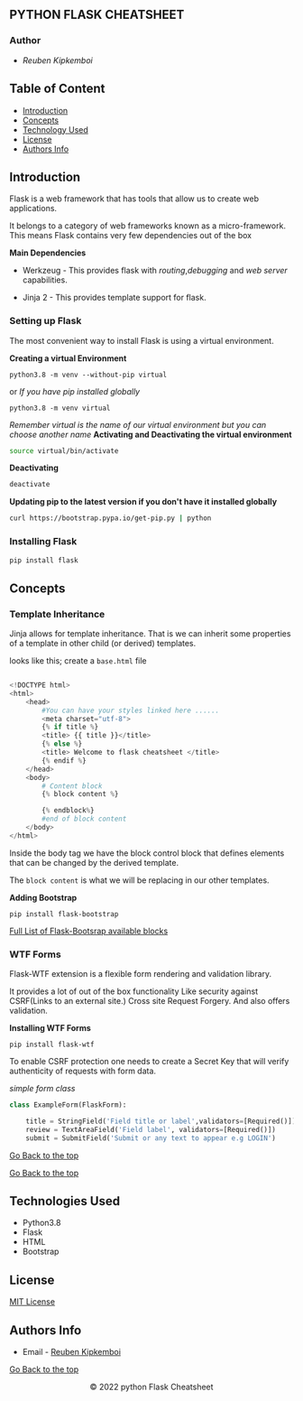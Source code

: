 ## PYTHON FLASK CHEATSHEET

### Author

- *Reuben Kipkemboi*

## Table of Content

+ [Introduction](#introduction)
+ [Concepts](#concepts)
+ [Technology Used](#technologies-used)
+ [License](#license)
+ [Authors Info](#authors-info)

## Introduction

Flask is a web framework that has tools that allow us to create web applications.

It belongs to a category of web frameworks known as a micro-framework. This means Flask contains very few dependencies out of the box

**Main Dependencies**

- Werkzeug - This provides flask with _routing_,_debugging_ and _web server_ capabilities.

- Jinja 2 - This provides template support for flask.

### Setting up Flask

The most convenient way to install Flask is using a virtual environment.

**Creating a virtual Environment**

```
python3.8 -m venv --without-pip virtual
```
or *If you have pip installed globally*

```
python3.8 -m venv virtual 

```
*Remember virtual is the name of our virtual environment but you can choose another name*
**Activating and Deactivating the virtual environment**

```sh
source virtual/bin/activate
```

**Deactivating**
```sh
deactivate
```

**Updating pip to the latest version if you don't have it installed globally**

```sh
curl https://bootstrap.pypa.io/get-pip.py | python

```

### Installing Flask
```sh
pip install flask
```

## Concepts

### Template Inheritance
Jinja allows for template inheritance. That is we can inherit some properties of a template in other child (or derived) templates.

looks like this;
create a `base.html` file

```py

<!DOCTYPE html>
<html>
    <head>
        #You can have your styles linked here ......
        <meta charset="utf-8">
        {% if title %}
        <title> {{ title }}</title>
        {% else %}
        <title> Welcome to flask cheatsheet </title>
        {% endif %}
    </head>
    <body>
        # Content block
        {% block content %}

        {% endblock%}
        #end of block content
    </body>
</html>
```
Inside the body tag we have the block control block that defines elements that can be changed by the derived template.

The `block content` is what we will be replacing in our other templates.

**Adding Bootstrap**

```
pip install flask-bootstrap
```
[ Full List of Flask-Bootsrap available blocks](https://pythonhosted.org/Flask-Bootstrap/basic-usage.html#available-blocks)

### WTF Forms

Flask-WTF extension is a flexible form rendering and validation library.

It provides a lot of out of the box functionality Like security against
CSRF(Links to an external site.) Cross site Request Forgery. And also offers validation.

**Installing WTF Forms**

```
pip install flask-wtf 
```

To enable CSRF protection one needs to create a Secret Key that will verify authenticity of requests with form data.

*simple form class*

```py
class ExampleForm(FlaskForm):

    title = StringField('Field title or label',validators=[Required()])
    review = TextAreaField('Field label', validators=[Required()])
    submit = SubmitField('Submit or any text to appear e.g LOGIN')
```


[Go Back to the top](#python-flask-cheatsheet)




[Go Back to the top](#python-flask-cheatsheet)


## Technologies Used

- Python3.8
- Flask
- HTML
- Bootstrap

## License
[MIT License](LICENSE)


## Authors Info
* Email - [Reuben Kipkemboi](https://gmail.com)

[Go Back to the top](#python-flask-cheatsheet)


<p align = "center">
    &copy; 2022 python Flask Cheatsheet
</p>


